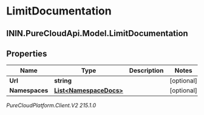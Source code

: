 # LimitDocumentation

## ININ.PureCloudApi.Model.LimitDocumentation

## Properties

|Name | Type | Description | Notes|
|------------ | ------------- | ------------- | -------------|
| **Url** | **string** |  | [optional] |
| **Namespaces** | [**List&lt;NamespaceDocs&gt;**](NamespaceDocs) |  | [optional] |



_PureCloudPlatform.Client.V2 215.1.0_
